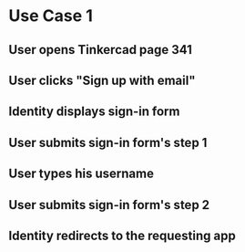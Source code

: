 # Use Case 1

## User opens Tinkercad page 341

## User clicks "Sign up with email"

## Identity displays sign-in form

## User submits sign-in form's step 1

## User types his username

## User submits sign-in form's step 2

## Identity redirects to the requesting app

